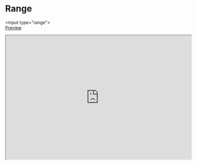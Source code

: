 # Range
&lt;input type="range"&gt;<br>
<a href="http://codepen.io/NicoCrow/pen/KVmZVp" target="_blank">Preview</a><br>
<iframe src="http://codepen.io/NicoCrow/pen/KVmZVp" width="600" height="400"></iframe>

